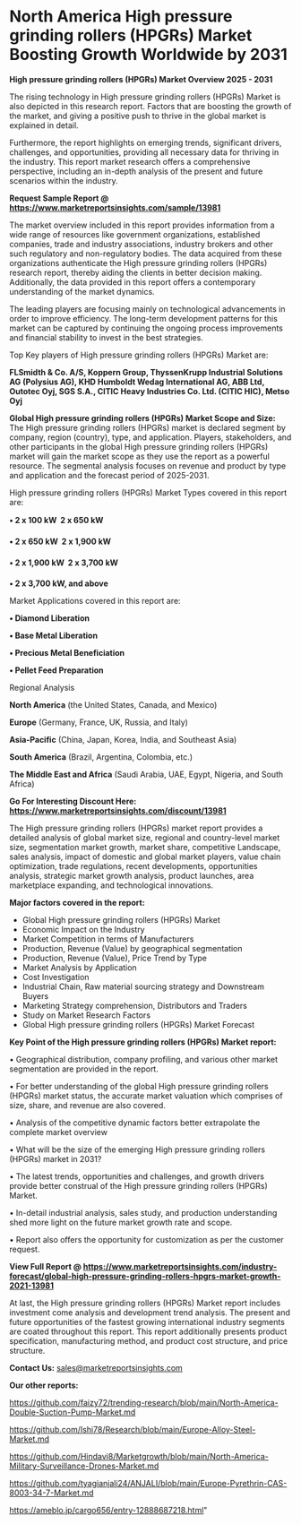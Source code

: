  # North America High pressure grinding rollers (HPGRs) Market Boosting Growth Worldwide by 2031

<Strong> High pressure grinding rollers (HPGRs) Market Overview 2025 - 2031</strong>

The rising technology in High pressure grinding rollers (HPGRs) Market is also depicted in this research report. Factors that are boosting the growth of the market, and giving a positive push to thrive in the global market is explained in detail.

Furthermore, the report highlights on emerging trends, significant drivers, challenges, and opportunities, providing all necessary data for thriving in the industry. This report market research offers a comprehensive perspective, including an in-depth analysis of the present and future scenarios within the industry.

<strong>Request Sample Report @ <a href=https://www.marketreportsinsights.com/sample/13981>https://www.marketreportsinsights.com/sample/13981</a></strong>

The market overview included in this report provides information from a wide range of resources like government organizations, established companies, trade and industry associations, industry brokers and other such regulatory and non-regulatory bodies. The data acquired from these organizations authenticate the High pressure grinding rollers (HPGRs) research report, thereby aiding the clients in better decision making. Additionally, the data provided in this report offers a contemporary understanding of the market dynamics.

The leading players are focusing mainly on technological advancements in order to improve efficiency. The long-term development patterns for this market can be captured by continuing the ongoing process improvements and financial stability to invest in the best strategies.

Top Key players of High pressure grinding rollers (HPGRs) Market are:

<strong>FLSmidth & Co. A/S, Koppern Group, ThyssenKrupp Industrial Solutions AG (Polysius AG), KHD Humboldt Wedag International AG, ABB Ltd, Outotec Oyj, SGS S.A., CITIC Heavy Industries Co. Ltd. (CITIC HIC), Metso Oyj</strong>

<strong><b>Global High pressure grinding rollers (HPGRs) Market Scope and Size:</b></strong>
The High pressure grinding rollers (HPGRs) market is declared segment by company, region (country), type, and application. Players, stakeholders, and other participants in the global High pressure grinding rollers (HPGRs) market will gain the market scope as they use the report as a powerful resource. The segmental analysis focuses on revenue and product by type and application and the forecast period of 2025-2031.

High pressure grinding rollers (HPGRs) Market Types covered in this report are:

<strong>• 2 x 100 kW  2 x 650 kW

• 2 x 650 kW  2 x 1,900 kW

• 2 x 1,900 kW  2 x 3,700 kW

• 2 x 3,700 kW, and above</strong>

Market Applications covered in this report are:

<strong>• Diamond Liberation

• Base Metal Liberation

• Precious Metal Beneficiation

• Pellet Feed Preparation</strong> 

Regional Analysis

<strong>North America</strong> (the United States, Canada, and Mexico)

<strong>Europe</strong> (Germany, France, UK, Russia, and Italy)

<strong>Asia-Pacific</strong> (China, Japan, Korea, India, and Southeast Asia)

<strong>South America</strong> (Brazil, Argentina, Colombia, etc.)

<strong>The Middle East and Africa</strong> (Saudi Arabia, UAE, Egypt, Nigeria, and South Africa)

<strong>Go For Interesting Discount Here: <a href=https://www.marketreportsinsights.com/discount/13981>https://www.marketreportsinsights.com/discount/13981</a></strong>

The High pressure grinding rollers (HPGRs) market report provides a detailed analysis of global market size, regional and country-level market size, segmentation market growth, market share, competitive Landscape, sales analysis, impact of domestic and global market players, value chain optimization, trade regulations, recent developments, opportunities analysis, strategic market growth analysis, product launches, area marketplace expanding, and technological innovations.

<strong><b>Major factors covered in the report:</b></strong>
<ul>
  <li>Global High pressure grinding rollers (HPGRs) Market </li>
  <li>Economic Impact on the Industry</li>
  <li>Market Competition in terms of Manufacturers</li>
  <li>Production, Revenue (Value) by geographical segmentation</li>
  <li>Production, Revenue (Value), Price Trend by Type</li>
  <li>Market Analysis by Application</li>
  <li>Cost Investigation</li>
  <li>Industrial Chain, Raw material sourcing strategy and Downstream Buyers</li>
  <li>Marketing Strategy comprehension, Distributors and Traders</li>
  <li>Study on Market Research Factors</li>
  <li>Global High pressure grinding rollers (HPGRs) Market Forecast</li>
</ul>

<strong><b>Key Point of the High pressure grinding rollers (HPGRs) Market report:</b></strong>

• Geographical distribution, company profiling, and various other market segmentation are provided in the report.

• For better understanding of the global High pressure grinding rollers (HPGRs) market status, the accurate market valuation which comprises of size, share, and revenue are also covered.

• Analysis of the competitive dynamic factors better extrapolate the complete market overview

• What will be the size of the emerging High pressure grinding rollers (HPGRs) market in 2031?

• The latest trends, opportunities and challenges, and growth drivers provide better construal of the High pressure grinding rollers (HPGRs) Market.

• In-detail industrial analysis, sales study, and production understanding shed more light on the future market growth rate and scope.

• Report also offers the opportunity for customization as per the customer request.

<strong><b>View Full Report @ <a href=https://www.marketreportsinsights.com/industry-forecast/global-high-pressure-grinding-rollers-hpgrs-market-growth-2021-13981>https://www.marketreportsinsights.com/industry-forecast/global-high-pressure-grinding-rollers-hpgrs-market-growth-2021-13981</a></b></strong>


At last, the High pressure grinding rollers (HPGRs) Market report includes investment come analysis and development trend analysis. The present and future opportunities of the fastest growing international industry segments are coated throughout this report. This report additionally presents product specification, manufacturing method, and product cost structure, and price structure.

<strong>Contact Us:</strong>
sales@marketreportsinsights.com

<strong>Our other reports:</strong>

<a href=https://github.com/faizy72/trending-research/blob/main/North-America-Double-Suction-Pump-Market.md>https://github.com/faizy72/trending-research/blob/main/North-America-Double-Suction-Pump-Market.md</a>

<a href=https://github.com/Ishi78/Research/blob/main/Europe-Alloy-Steel-Market.md>https://github.com/Ishi78/Research/blob/main/Europe-Alloy-Steel-Market.md</a>

<a href=https://github.com/Hindavi8/Marketgrowth/blob/main/North-America-Military-Surveillance-Drones-Market.md>https://github.com/Hindavi8/Marketgrowth/blob/main/North-America-Military-Surveillance-Drones-Market.md</a>

<a href=https://github.com/tyagianjali24/ANJALI/blob/main/Europe-Pyrethrin-CAS-8003-34-7-Market.md>https://github.com/tyagianjali24/ANJALI/blob/main/Europe-Pyrethrin-CAS-8003-34-7-Market.md</a>

<a href=https://ameblo.jp/cargo656/entry-12888687218.html>https://ameblo.jp/cargo656/entry-12888687218.html</a>"

